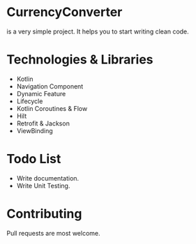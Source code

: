 # CurrencyConverter
is a very simple project. It helps you to start writing clean code.
# Technologies & Libraries
- Kotlin
- Navigation Component
- Dynamic Feature
- Lifecycle
- Kotlin Coroutines & Flow
- Hilt
- Retrofit & Jackson
- ViewBinding
# Todo List
- Write documentation.
- Write Unit Testing.
# Contributing
Pull requests are most welcome.